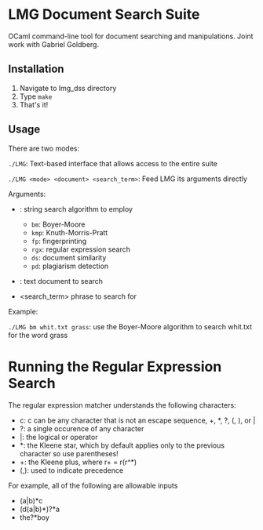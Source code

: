 # LMG Document Search Suite

OCaml command-line tool for document searching and manipulations. Joint work with Gabriel Goldberg.

## Installation

1. Navigate to lmg_dss directory
2. Type	`make`
3. That's it!

## Usage

There are two modes:  

`./LMG`: Text-based interface that allows access to the entire suite

`./LMG <mode> <document> <search_term>`: Feed LMG its arguments directly

Arguments:
- <mode>: string search algorithm to employ
  - `bm`: Boyer-Moore
  - `kmp`: Knuth-Morris-Pratt
  - `fp`: fingerprinting
  - `rgx`: regular expression search
  - `ds`: document similarity
  - `pd`: plagiarism detection

- <document>: text document to search
- <search_term> phrase to search for

Example:

`./LMG bm whit.txt grass`: use the Boyer-Moore algorithm to search whit.txt for the word grass

# Running the Regular Expression Search

The regular expression matcher understands the following characters:

- c: c can be any character that is not an escape sequence, +, *, ?, (, ), or |
- ?: a single occurence of any character
- |:  the logical or operator
- *: the Kleene star, which by default applies only to the previous character so use parentheses!
- +: the Kleene plus, where r+ = r(r^*)
- (,): used to indicate precedence

For example, all of the following are allowable inputs
- (a|b)*c
- (d(a|b)*)?*a
- the?*boy
